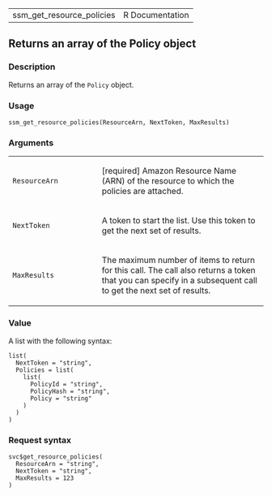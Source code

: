 <table style="width: 100%;">
<tbody>
<tr class="odd">
<td>ssm_get_resource_policies</td>
<td style="text-align: right;">R Documentation</td>
</tr>
</tbody>
</table>

## Returns an array of the Policy object

### Description

Returns an array of the `Policy` object.

### Usage

    ssm_get_resource_policies(ResourceArn, NextToken, MaxResults)

### Arguments

<table>
<colgroup>
<col style="width: 35%" />
<col style="width: 65%" />
</colgroup>
<tbody>
<tr class="odd">
<td><code
id="ssm_get_resource_policies_:_ResourceArn">ResourceArn</code></td>
<td><p>[required] Amazon Resource Name (ARN) of the resource to which
the policies are attached.</p></td>
</tr>
<tr class="even">
<td><code
id="ssm_get_resource_policies_:_NextToken">NextToken</code></td>
<td><p>A token to start the list. Use this token to get the next set of
results.</p></td>
</tr>
<tr class="odd">
<td><code
id="ssm_get_resource_policies_:_MaxResults">MaxResults</code></td>
<td><p>The maximum number of items to return for this call. The call
also returns a token that you can specify in a subsequent call to get
the next set of results.</p></td>
</tr>
</tbody>
</table>

### Value

A list with the following syntax:

    list(
      NextToken = "string",
      Policies = list(
        list(
          PolicyId = "string",
          PolicyHash = "string",
          Policy = "string"
        )
      )
    )

### Request syntax

    svc$get_resource_policies(
      ResourceArn = "string",
      NextToken = "string",
      MaxResults = 123
    )
